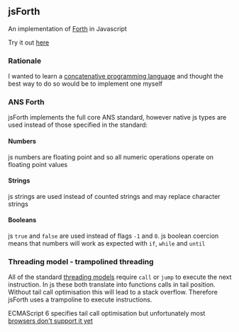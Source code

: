 ## jsForth

An implementation of [Forth](https://en.wikipedia.org/wiki/Forth_(programming_language)) in Javascript

Try it out [here](https://brendanator.github.io/jsForth/) 

### Rationale

I wanted to learn a [concatenative programming language](https://en.wikipedia.org/wiki/Concatenative_programming_language) and thought the best way to do so would be to implement one myself

### ANS Forth

jsForth implements the full core ANS standard, however native js types are used instead of those specified in the standard:

#### Numbers
js numbers are floating point and so all numeric operations operate on floating point values

#### Strings
js strings are used instead of counted strings and may replace character strings

#### Booleans 
js `true` and `false` are used instead of flags `-1` and `0`. js boolean coercion means that numbers will work as expected with `if`, `while` and `until`

### Threading model - trampolined threading

All of the standard [threading models](https://en.wikipedia.org/wiki/Threaded_code#Threading_models) require `call` or `jump` to execute the next instruction. In js these both translate into functions calls in tail position. Without tail call optimisation this will lead to a stack overflow. Therefore jsForth uses a trampoline to execute instructions.

ECMAScript 6 specifies tail call optimisation but unfortunately most [browsers don't support it yet](https://kangax.github.io/compat-table/es6/)
